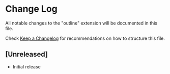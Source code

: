 # Change Log

All notable changes to the "outline" extension will be documented in this file.

Check [Keep a Changelog](http://keepachangelog.com/) for recommendations on how to structure this file.

## [Unreleased]

- Initial release